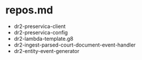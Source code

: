 # repos.md
- dr2-preservica-client
- dr2-preservica-config
- dr2-lambda-template.g8
- dr2-ingest-parsed-court-document-event-handler
- dr2-entity-event-generator
